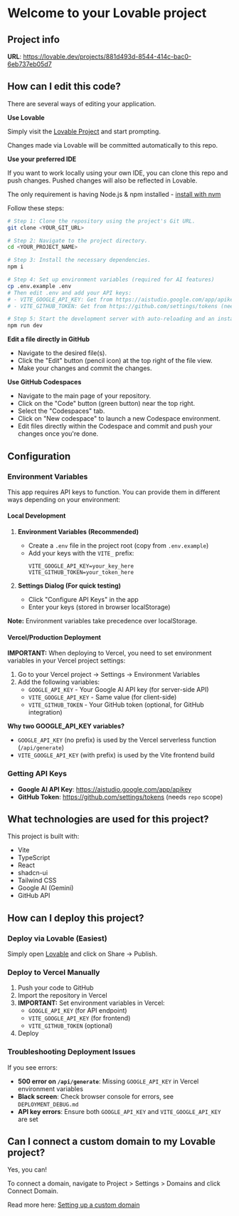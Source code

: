 # Welcome to your Lovable project

## Project info

**URL**: https://lovable.dev/projects/881d493d-8544-414c-bac0-6eb737eb05d7

## How can I edit this code?

There are several ways of editing your application.

**Use Lovable**

Simply visit the [Lovable Project](https://lovable.dev/projects/881d493d-8544-414c-bac0-6eb737eb05d7) and start prompting.

Changes made via Lovable will be committed automatically to this repo.

**Use your preferred IDE**

If you want to work locally using your own IDE, you can clone this repo and push changes. Pushed changes will also be reflected in Lovable.

The only requirement is having Node.js & npm installed - [install with nvm](https://github.com/nvm-sh/nvm#installing-and-updating)

Follow these steps:

```sh
# Step 1: Clone the repository using the project's Git URL.
git clone <YOUR_GIT_URL>

# Step 2: Navigate to the project directory.
cd <YOUR_PROJECT_NAME>

# Step 3: Install the necessary dependencies.
npm i

# Step 4: Set up environment variables (required for AI features)
cp .env.example .env
# Then edit .env and add your API keys:
# - VITE_GOOGLE_API_KEY: Get from https://aistudio.google.com/app/apikey
# - VITE_GITHUB_TOKEN: Get from https://github.com/settings/tokens (needs repo scope)

# Step 5: Start the development server with auto-reloading and an instant preview.
npm run dev
```

**Edit a file directly in GitHub**

- Navigate to the desired file(s).
- Click the "Edit" button (pencil icon) at the top right of the file view.
- Make your changes and commit the changes.

**Use GitHub Codespaces**

- Navigate to the main page of your repository.
- Click on the "Code" button (green button) near the top right.
- Select the "Codespaces" tab.
- Click on "New codespace" to launch a new Codespace environment.
- Edit files directly within the Codespace and commit and push your changes once you're done.

## Configuration

### Environment Variables

This app requires API keys to function. You can provide them in different ways depending on your environment:

#### Local Development

1. **Environment Variables (Recommended)**
   - Create a `.env` file in the project root (copy from `.env.example`)
   - Add your keys with the `VITE_` prefix:
     ```
     VITE_GOOGLE_API_KEY=your_key_here
     VITE_GITHUB_TOKEN=your_token_here
     ```

2. **Settings Dialog (For quick testing)**
   - Click "Configure API Keys" in the app
   - Enter your keys (stored in browser localStorage)

**Note:** Environment variables take precedence over localStorage.

#### Vercel/Production Deployment

**IMPORTANT:** When deploying to Vercel, you need to set environment variables in your Vercel project settings:

1. Go to your Vercel project → Settings → Environment Variables
2. Add the following variables:
   - `GOOGLE_API_KEY` - Your Google AI API key (for server-side API)
   - `VITE_GOOGLE_API_KEY` - Same value (for client-side)
   - `VITE_GITHUB_TOKEN` - Your GitHub token (optional, for GitHub integration)

**Why two GOOGLE_API_KEY variables?**
- `GOOGLE_API_KEY` (no prefix) is used by the Vercel serverless function (`/api/generate`)
- `VITE_GOOGLE_API_KEY` (with prefix) is used by the Vite frontend build

### Getting API Keys

- **Google AI API Key**: https://aistudio.google.com/app/apikey
- **GitHub Token**: https://github.com/settings/tokens (needs `repo` scope)

## What technologies are used for this project?

This project is built with:

- Vite
- TypeScript
- React
- shadcn-ui
- Tailwind CSS
- Google AI (Gemini)
- GitHub API

## How can I deploy this project?

### Deploy via Lovable (Easiest)

Simply open [Lovable](https://lovable.dev/projects/881d493d-8544-414c-bac0-6eb737eb05d7) and click on Share -> Publish.

### Deploy to Vercel Manually

1. Push your code to GitHub
2. Import the repository in Vercel
3. **IMPORTANT:** Set environment variables in Vercel:
   - `GOOGLE_API_KEY` (for API endpoint)
   - `VITE_GOOGLE_API_KEY` (for frontend)
   - `VITE_GITHUB_TOKEN` (optional)
4. Deploy

### Troubleshooting Deployment Issues

If you see errors:
- **500 error on `/api/generate`**: Missing `GOOGLE_API_KEY` in Vercel environment variables
- **Black screen**: Check browser console for errors, see `DEPLOYMENT_DEBUG.md`
- **API key errors**: Ensure both `GOOGLE_API_KEY` and `VITE_GOOGLE_API_KEY` are set

## Can I connect a custom domain to my Lovable project?

Yes, you can!

To connect a domain, navigate to Project > Settings > Domains and click Connect Domain.

Read more here: [Setting up a custom domain](https://docs.lovable.dev/features/custom-domain#custom-domain)
